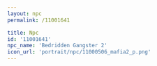 ```yaml
---
layout: npc
permalink: /11001641

title: Npc
id: '11001641'
npc_name: 'Bedridden Gangster 2'
icon_url: 'portrait/npc/11000506_mafia2_p.png'
---
```

